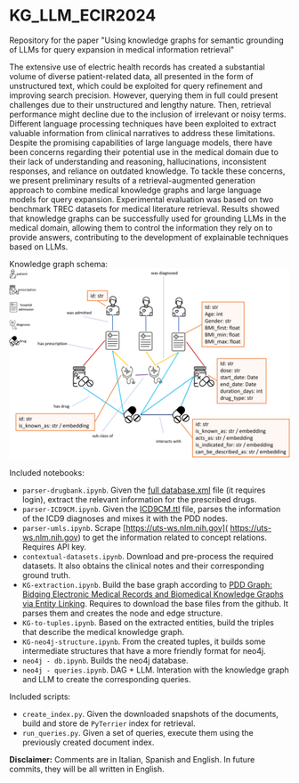 # KG_LLM_ECIR2024
Repository for the paper "Using knowledge graphs for semantic grounding of LLMs for query expansion in medical information retrieval"

The extensive use of electric health records has created a substantial volume of diverse patient-related data, all presented in the form of unstructured text, which could be exploited for query refinement and improving search precision. However, querying them in full could present challenges due to their unstructured and lengthy nature. Then, retrieval performance might decline due to the inclusion of irrelevant or noisy terms. Different language processing techniques have been exploited to extract valuable information from clinical narratives to address these limitations. Despite the promising capabilities of large language models, there have been concerns regarding their potential use in the medical domain due to their lack of understanding and reasoning, hallucinations, inconsistent responses, and reliance on outdated knowledge. To tackle these concerns, we present preliminary results of a retrieval-augmented generation approach to combine medical knowledge graphs and large language models for query expansion. Experimental evaluation was based on two benchmark TREC datasets for medical literature retrieval. Results showed that knowledge graphs can be successfully used for grounding LLMs in the medical domain, allowing them to control the information they rely on to provide answers, contributing to the development of explainable techniques based on LLMs.

Knowledge graph schema:
![Knowledge graph schema](https://github.com/Anonymous-Autho/KG_LLM_ECIR2024/blob/1408719e7cce395e0dc41ea917ffa944e3ed4ec5/graph_schema.png)

Included notebooks:
*	``parser-drugbank.ipynb``. Given the [full database.xml](https://go.drugbank.com/releases/help) file (it requires login), extract the relevant information for the prescribed drugs.
*	``parser-ICD9CM.ipynb``. Given the [ICD9CM.ttl](https://ftp.cdc.gov/pub/Health_Statistics/NCHS/Publications/ICD9-CM/2011/) file, parses the information of the ICD9 diagnoses and mixes it with the PDD nodes.
*	``parser-umls.ipynb``. Scrape [https://uts-ws.nlm.nih.gov]( https://uts-ws.nlm.nih.gov) to get the information related to concept relations. Requires API key.
*	``contextual-datasets.ipynb``. Download and pre-process the required datasets. It also obtains the clinical notes and their corresponding ground truth.
*	``KG-extraction.ipynb``. Build the base graph according to [PDD Graph: Bidging Electronic Medical Records and Biomedical Knowledge Graphs via Entity Linking](https://github.com/wangmengsd/pdd-graph). Requires to download the base files from the github. It parses them and creates the node and edge structure.
*	``KG-to-tuples.ipynb``. Based on the extracted entities, build the triples that describe the medical knowledge graph.
*	``KG-neo4j-structure.ipynb``. From the created tuples, it builds some intermediate structures that have a more friendly format for neo4j.
*	``neo4j - db.ipynb``. Builds the neo4j database.
*	``neo4j - queries.ipynb``. DAG + LLM. Interation with the knowledge graph and LLM to create the corresponding queries.

Included scripts:
*	``create_index.py``. Given the downloaded snapshots of the documents, build and store de ``PyTerrier`` index for retrieval.
*	``run_queries.py``. Given a set of queries, execute them using the previously created document index. 

**Disclaimer:** Comments are in Italian, Spanish and English. In future commits, they will be all written in English.
